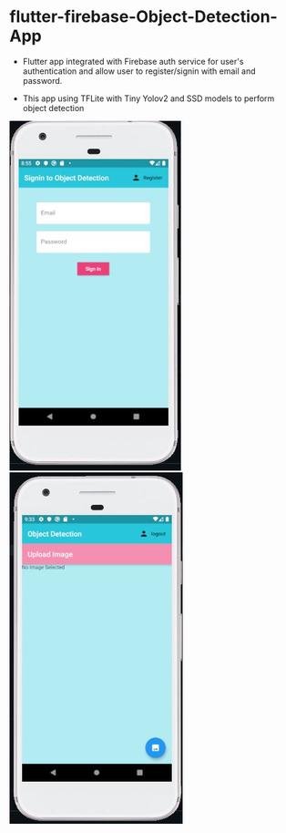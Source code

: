 # flutter-firebase-Object-Detection-App

- Flutter app integrated with Firebase auth service for user's authentication and allow user to register/signin with email and password.

- This app using TFLite with Tiny Yolov2 and SSD models to perform object detection


<img src ="images/signin.JPG">
<img src ="images/home.JPG">
